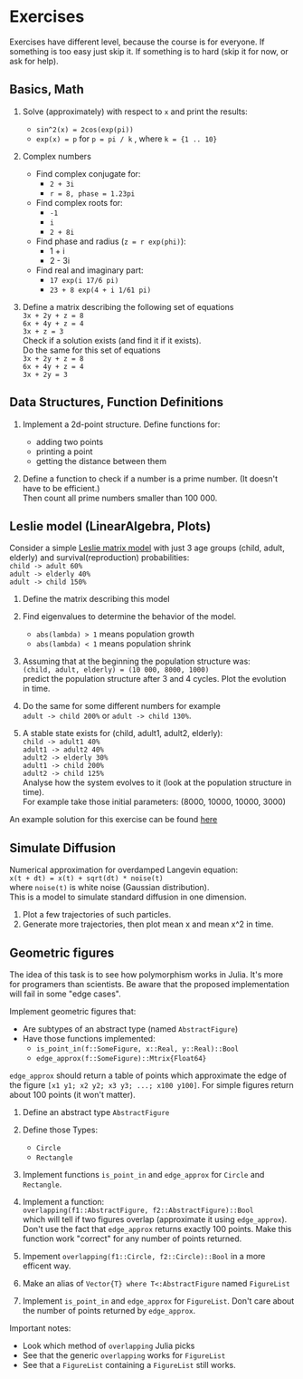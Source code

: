 # Exercises

Exercises have different level, because the course is for everyone.
If something is too easy just skip it.
If something is to hard (skip it for now, or ask for help).

Basics, Math
------------

1. Solve (approximately) with respect to `x` and print the results:
    - `sin^2(x) = 2cos(exp(pi))`
    - `exp(x) = p` for `p = pi / k` , where `k = {1 .. 10}`

2. Complex numbers
    - Find complex conjugate for:
        - `2 + 3i`
        - `r = 8, phase = 1.23pi`
    - Find complex roots for:
        - `-1`
        - `i`
        - `2 + 8i`
    - Find phase and radius (`z = r exp(phi)`):
        - 1 + i
        - 2 - 3i
    - Find real and imaginary part:
        - `17 exp(i 17/6 pi)`
        - `23 + 8 exp(4 + i 1/61 pi)`

3. Define a matrix describing the following set of equations  
   `3x + 2y + z = 8`  
   `6x + 4y + z = 4`  
   `3x + z = 3`  
   Check if a solution exists (and find it if it exists).  
   Do the same for this set of equations   
   `3x + 2y + z = 8`  
   `6x + 4y + z = 4`  
   `3x + 2y = 3`


Data Structures, Function Definitions
-------------------------------------

1. Implement a 2d-point structure.
   Define functions for:
    - adding two points
    - printing a point
    - getting the distance between them

2. Define a function to check if a number is a prime number.
   (It doesn't have to be efficient.)  
   Then count all prime numbers smaller than 100 000.


Leslie model (LinearAlgebra, Plots)
-----------------------------------

Consider a simple [Leslie matrix model](https://en.wikipedia.org/wiki/Leslie_matrix)
with just 3 age groups (child, adult, elderly) and survival(reproduction) probabilities:  
`child -> adult 60%`  
`adult -> elderly 40%`  
`adult -> child 150%`

1. Define the matrix describing this model
2. Find eigenvalues to determine the behavior of the model.
    - `abs(lambda) > 1` means population growth
    - `abs(lambda) < 1` means population shrink

3. Assuming that at the beginning the population structure was:  
   `(child, adult, elderly) = (10 000, 8000, 1000)`  
   predict the population structure after 3 and 4 cycles.
   Plot the evolution in time.

4. Do the same for some different numbers for example  
   `adult -> child 200%` or `adult -> child 130%`.

5. A stable state exists for (child, adult1, adult2, elderly):  
   `child -> adult1 40%`  
   `adult1 -> adult2 40%`  
   `adult2 -> elderly 30%`  
   `adult1 -> child 200%`  
   `adult2 -> child 125%`  
   Analyse how the system evolves to it (look at the population structure in time).  
   For example take those initial parameters: (8000, 10000, 10000, 3000)

An example solution for this exercise can be found [here](leslie_solution.jl)


Simulate Diffusion
------------------

Numerical approximation for overdamped Langevin equation:  
`x(t + dt) = x(t) + sqrt(dt) * noise(t)`  
where `noise(t)` is white noise (Gaussian distribution).  
This is a model to simulate standard diffusion in one dimension.

1. Plot a few trajectories of such particles.
2. Generate more trajectories, then plot mean x and mean x^2 in time.


Geometric figures
-----------------

The idea of this task is to see how polymorphism works in Julia.
It's more for programers than scientists.
Be aware that the proposed implementation will fail in some "edge cases".

Implement geometric figures that:
 - Are subtypes of an abstract type (named `AbstractFigure`)
 - Have those functions implemented:
    - `is_point_in(f::SomeFigure, x::Real, y::Real)::Bool`
    - `edge_approx(f::SomeFigure)::Mtrix{Float64}`

`edge_approx` should return a table of points which approximate the edge
of the figure `[x1 y1; x2 y2; x3 y3; ...; x100 y100]`.
For simple figures return about 100 points (it won't matter).

1. Define an abstract type `AbstractFigure`

2. Define those Types:
    - `Circle`
    - `Rectangle`

3. Implement functions `is_point_in` and `edge_approx` for `Circle` and `Rectangle`.

4. Implement a function:  
   `overlapping(f1::AbstractFigure, f2::AbstractFigure)::Bool`  
   which will tell if two figures overlap (approximate it using `edge_approx`).
   Don't use the fact that `edge_approx` returns exactly 100 points.
   Make this function work "correct" for any number of points returned.

5. Impement `overlapping(f1::Circle, f2::Circle)::Bool`
   in a more efficent way.

6. Make an alias of `Vector{T} where T<:AbstractFigure` named `FigureList`

7. Implement `is_point_in` and `edge_approx` for `FigureList`.
   Don't care about the number of points returned by `edge_approx`.

Important notes:
 - Look which method of `overlapping` Julia picks
 - See that the generic `overlapping` works for `FigureList`
 - See that a `FigureList` containing a `FigureList` still works.



